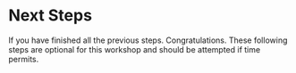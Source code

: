 # Next Steps

If you have finished all the previous steps. Congratulations. These following steps are optional for this workshop and should be attempted if time permits.
